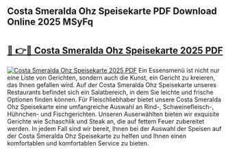 ## Costa Smeralda Ohz Speisekarte PDF Download Online 2025 MSyFq

# <h2><a href="http://gcbbwr.nevu.top/?p=Costa+Smeralda+Ohz+Speisekarte">🔗 👉🔴 Costa Smeralda Ohz Speisekarte 2025 PDF</a></h2>

[![Costa Smeralda Ohz Speisekarte 2025 PDF](https://i.imgur.com/dBaPXMq.png)](http://gcbbwr.nevu.top/?p=Costa+Smeralda+Ohz+Speisekarte)
Ein Essensmenü ist nicht nur eine Liste von Gerichten, sondern auch die Kunst, ein Gericht zu kreieren, das Ihnen gefallen wird. Auf der Costa Smeralda Ohz Speisekarte unseres Restaurants befindet sich ein Salatbereich, in dem Sie leichte und frische Optionen finden können. Für Fleischliebhaber bietet unsere Costa Smeralda Ohz Speisekarte eine umfangreiche Auswahl an Rind-, Schweinefleisch-, Hühnchen- und Fischgerichten. Unseren Auserwählten bieten wir exquisite Gerichte wie Schaschlik und Steak an, die auf fettem Feuer zubereitet werden. In jedem Fall sind wir bereit, Ihnen bei der Auswahl der Speisen auf der Costa Smeralda Ohz Speisekarte zu helfen und Ihnen einen komfortablen und komfortablen Service zu bieten.
